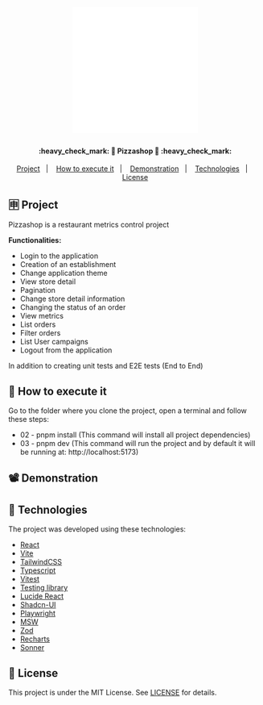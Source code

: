 <h1 align="center">
    <img alt="React na Prática Logo" title="#ReactNaPratica" src=".github/logo.svg" width="250px" />
</h1>

<h4 align="center"> 
	:heavy_check_mark: 🚀 Pizzashop 🚀 :heavy_check_mark:
</h4>

<p align="center">
  <a href="#-projeto">Project</a>&nbsp;&nbsp;&nbsp;|&nbsp;&nbsp;&nbsp;
  <a href="#-como-executar">How to execute it</a>&nbsp;&nbsp;&nbsp;|&nbsp;&nbsp;&nbsp;
  <a href="#%EF%B8%8F-demonstração">Demonstration</a>&nbsp;&nbsp;&nbsp;|&nbsp;&nbsp;&nbsp;
  <a href="#-tecnologias">Technologies</a>&nbsp;&nbsp;&nbsp;|&nbsp;&nbsp;&nbsp;
  <a href="#memo-licença">License</a>
</p>

## 🈸 Project

Pizzashop is a restaurant metrics control project

<b>Functionalities:</b>
- Login to the application
- Creation of an establishment
- Change application theme
- View store detail
- Pagination
- Change store detail information
- Changing the status of an order
- View metrics
- List orders
- Filter orders
- List User campaigns
- Logout from the application

In addition to creating unit tests and E2E tests (End to End)

## 🔧 How to execute it 
Go to the folder where you clone the project, open a terminal and follow these steps:
- 02 - pnpm install (This command will install all project dependencies)
- 03 - pnpm dev (This command will run the project and by default it will be running at: http://localhost:5173)

## 📽️ Demonstration



## 🚀 Technologies

The project was developed using these technologies:

- [React](https://reactjs.org)
- [Vite](https://vitejs.dev)
- [TailwindCSS](https://tailwindcss.com)
- [Typescript](https://www.typescriptlang.org)
- [Vitest](https://vitest.dev)
- [Testing library](https://testing-library.com)
- [Lucide React](https://lucide.dev)
- [Shadcn-UI](https://ui.shadcn.com)
- [Playwright](https://playwright.dev)
- [MSW](https://mswjs.io)
- [Zod](https://zod.dev)
- [Recharts](https://recharts.org/en-US/)
- [Sonner](https://sonner.emilkowal.ski)

## :memo: License
This project is under the MIT License. See [LICENSE](LICENSE) for details.
